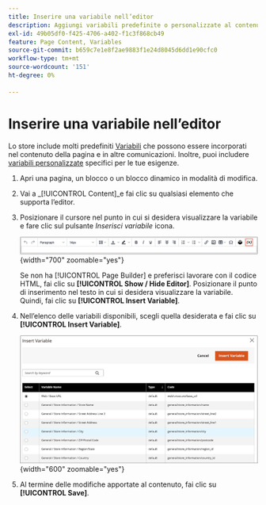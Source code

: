 ```yaml
---
title: Inserire una variabile nell’editor
description: Aggiungi variabili predefinite o personalizzate al contenuto nell’editor WYSIWYG.
exl-id: 49b05df0-f425-4706-a402-f1c3f868cb49
feature: Page Content, Variables
source-git-commit: b659c7e1e8f2ae9883f1e24d8045d6dd1e90cfc0
workflow-type: tm+mt
source-wordcount: '151'
ht-degree: 0%

---
```


# Inserire una variabile nell’editor

Lo store include molti predefiniti [Variabili](../systems/variables-predefined.md) che possono essere incorporati nel contenuto della pagina e in altre comunicazioni. Inoltre, puoi includere [variabili personalizzate](../systems/variables-custom.md) specifici per le tue esigenze.

1. Apri una pagina, un blocco o un blocco dinamico in modalità di modifica.

1. Vai a _[!UICONTROL Content]_e fai clic su qualsiasi elemento che supporta l’editor.

1. Posizionare il cursore nel punto in cui si desidera visualizzare la variabile e fare clic sul pulsante _Inserisci variabile_ icona.

   ![Barra degli strumenti dell’editor - Inserisci variabile](./assets/editor-toolbar-variable-button.png){width="700" zoomable="yes"}

   Se non ha [!UICONTROL Page Builder] e preferisci lavorare con il codice HTML, fai clic su **[!UICONTROL Show / Hide Editor]**. Posizionare il punto di inserimento nel testo in cui si desidera visualizzare la variabile. Quindi, fai clic su **[!UICONTROL Insert Variable]**.

1. Nell’elenco delle variabili disponibili, scegli quella desiderata e fai clic su **[!UICONTROL Insert Variable]**.

   ![Pagina Inserisci variabile](./assets/content-insert-variable.png){width="600" zoomable="yes"}

1. Al termine delle modifiche apportate al contenuto, fai clic su **[!UICONTROL Save]**.
